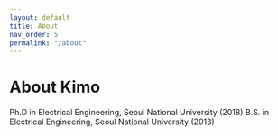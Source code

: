 ```yaml
---
layout: default
title: About
nav_order: 5
permalink: "/about"
---
```


# About Kimo
Ph.D in Electrical Engineering, Seoul National University (2018)
B.S. in Electrical Engineering, Seoul National University (2013)

